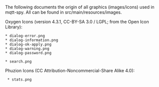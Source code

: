 The following documents the origin of all graphics (images/icons) used in mqtt-spy. All can be found in src/main/resources/images.

Oxygen Icons (version 4.3.1, CC-BY-SA 3.0 / LGPL; from the Open Icon Library):

	* dialog-error.png
	* dialog-information.png  
	* dialog-ok-apply.png
	* dialog-warning.png
	* dialog-password.png
	
	* search.png

Phuzion Icons (CC Attribution-Noncommercial-Share Alike 4.0):

	 * stats.png